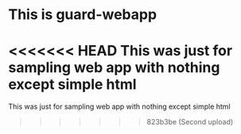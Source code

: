 # This is guard-webapp
<<<<<<< HEAD
This was just for sampling web app with nothing except simple html
=======
This was just for sampling web app with nothing except simple html
>>>>>>> 823b3be (Second upload)
